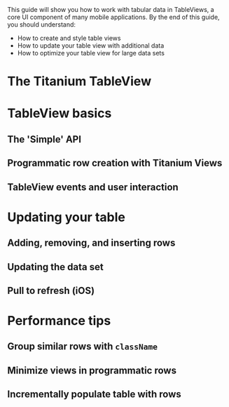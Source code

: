 <summary>
This guide will show you how to work with tabular data in TableViews, a core UI component of many mobile
applications.  By the end of this guide, you should understand:

* How to create and style table views
* How to update your table view with additional data
* How to optimize your table view for large data sets

</summary>

# The Titanium TableView

# TableView basics

## The 'Simple' API

## Programmatic row creation with Titanium Views

## TableView events and user interaction

# Updating your table

## Adding, removing, and inserting rows

## Updating the data set

## Pull to refresh (iOS)

# Performance tips

## Group similar rows with `className`

## Minimize views in programmatic rows

## Incrementally populate table with rows